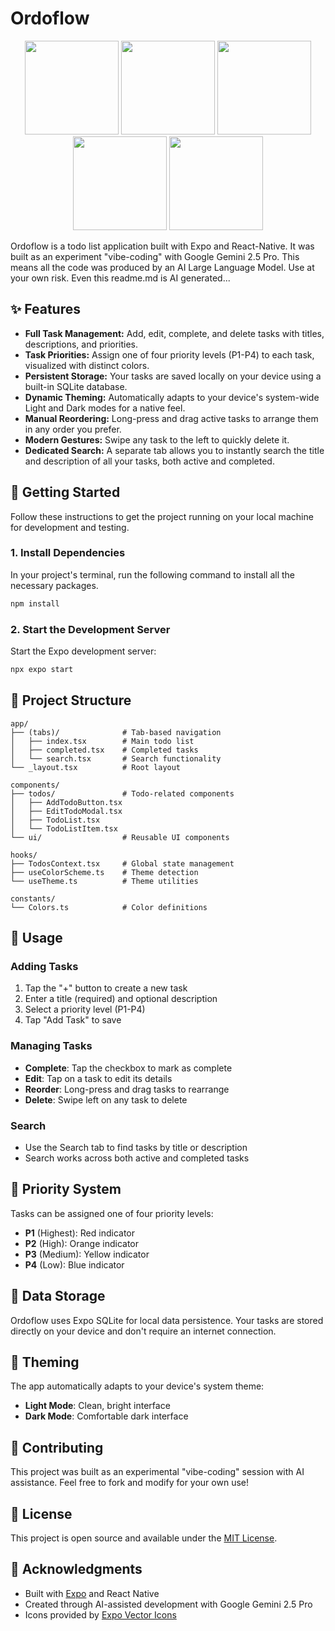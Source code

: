 

# Ordoflow

<p align="center">
  <img src="https://github.com/user-attachments/assets/017d0b19-a422-4b64-a997-8b3bd26a1c67" width="150" />
  <img src="https://github.com/user-attachments/assets/1262eb9e-faf3-4702-b85b-1294b4d78988" width="150" />
  <img src="https://github.com/user-attachments/assets/30f309a6-53f8-4b60-b6f2-11537a11b470" width="150" />
  <img src="https://github.com/user-attachments/assets/28fa356c-eea2-46cb-b543-0cefb03c1d2b" width="150" />
  <img src="https://github.com/user-attachments/assets/07d01ee1-dc88-47e4-a98f-4d9937b1a4d8" width="150" />
</p>



Ordoflow is a todo list application built with Expo and React-Native. It was built as an experiment "vibe-coding" with Google Gemini 2.5 Pro. This means all the code was produced by an AI Large Language Model. Use at your own risk. Even this readme.md is AI generated...

## ✨ Features

* **Full Task Management:** Add, edit, complete, and delete tasks with titles, descriptions, and priorities.
* **Task Priorities:** Assign one of four priority levels (P1-P4) to each task, visualized with distinct colors.
* **Persistent Storage:** Your tasks are saved locally on your device using a built-in SQLite database.
* **Dynamic Theming:** Automatically adapts to your device's system-wide Light and Dark modes for a native feel.
* **Manual Reordering:** Long-press and drag active tasks to arrange them in any order you prefer.
* **Modern Gestures:** Swipe any task to the left to quickly delete it.
* **Dedicated Search:** A separate tab allows you to instantly search the title and description of all your tasks, both active and completed.

## 🚀 Getting Started

Follow these instructions to get the project running on your local machine for development and testing.

### 1. Install Dependencies

In your project's terminal, run the following command to install all the necessary packages.

```bash
npm install
```

### 2. Start the Development Server

Start the Expo development server:

```bash
npx expo start
```


## 📁 Project Structure

```
app/
├── (tabs)/              # Tab-based navigation
│   ├── index.tsx        # Main todo list
│   ├── completed.tsx    # Completed tasks
│   └── search.tsx       # Search functionality
└── _layout.tsx          # Root layout

components/
├── todos/               # Todo-related components
│   ├── AddTodoButton.tsx
│   ├── EditTodoModal.tsx
│   ├── TodoList.tsx
│   └── TodoListItem.tsx
└── ui/                  # Reusable UI components

hooks/
├── TodosContext.tsx     # Global state management
├── useColorScheme.ts    # Theme detection
└── useTheme.ts          # Theme utilities

constants/
└── Colors.ts            # Color definitions
```

## 🎯 Usage

### Adding Tasks
1. Tap the "+" button to create a new task
2. Enter a title (required) and optional description
3. Select a priority level (P1-P4)
4. Tap "Add Task" to save

### Managing Tasks
- **Complete**: Tap the checkbox to mark as complete
- **Edit**: Tap on a task to edit its details
- **Reorder**: Long-press and drag tasks to rearrange
- **Delete**: Swipe left on any task to delete

### Search
- Use the Search tab to find tasks by title or description
- Search works across both active and completed tasks

## 🎨 Priority System

Tasks can be assigned one of four priority levels:

- **P1** (Highest): Red indicator
- **P2** (High): Orange indicator  
- **P3** (Medium): Yellow indicator
- **P4** (Low): Blue indicator

## 💾 Data Storage

Ordoflow uses Expo SQLite for local data persistence. Your tasks are stored directly on your device and don't require an internet connection.

## 🌙 Theming

The app automatically adapts to your device's system theme:
- **Light Mode**: Clean, bright interface
- **Dark Mode**: Comfortable dark interface

## 🤝 Contributing

This project was built as an experimental "vibe-coding" session with AI assistance. Feel free to fork and modify for your own use!

## 📄 License

This project is open source and available under the [MIT License](LICENSE).

## 🙏 Acknowledgments

- Built with [Expo](https://expo.dev/) and React Native
- Created through AI-assisted development with Google Gemini 2.5 Pro
- Icons provided by [Expo Vector Icons](https://icons.expo.fyi/)
